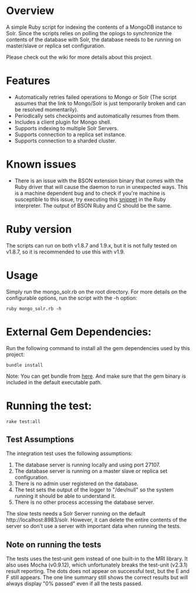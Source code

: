 # Overview

A simple Ruby script for indexing the contents of a MongoDB instance to Solr. Since the scripts relies on polling the oplogs to synchronize the contents of the database with Solr, the database needs to be running on master/slave or replica set configuration.

Please check out the wiki for more details about this project.

# Features

* Automatically retries failed operations to Mongo or Solr (The script assumes that the link to Mongo/Solr is just temporarily broken and can be resolved momentarily). 
* Periodically sets checkpoints and automatically resumes from them.
* Includes a client plugin for Mongo shell.
* Supports indexing to multiple Solr Servers.
* Supports connection to a replica set instance.
* Supports connection to a sharded cluster.

# Known issues

* There is an issue with the BSON extension binary that comes with the Ruby driver that will cause the daemon to run in unexpected ways. This is a machine dependent bug and to check if you're machine is susceptible to this issue, try executing this [snippet](https://gist.github.com/92eb07eebfe362a7f97c) in the Ruby interpreter. The output of BSON Ruby and C should be the same.

# Ruby version

The scripts can run on both v1.8.7 and 1.9.x, but it is not fully tested on v1.8.7, so it is recommended to use this with v1.9.

# Usage

Simply run the mongo_solr.rb on the root directory. For more details on the configurable options, run the script with the -h option:

    ruby mongo_solr.rb -h

# External Gem Dependencies:

Run the following command to install all the gem dependencies used by this project:

    bundle install

Note: You can get bundle from [here](http://gembundler.com/). And make sure that the gem binary is included in the default executable path.

# Running the test:

    rake test:all

## Test Assumptions

The integration test uses the following assumptions:

1. The database server is running locally and using port 27107.
2. The database server is running on a master slave or replica set configuration.
3. There is no admin user registered on the database.
4. The test sets the output of the logger to "/dev/null" so the system running it should be able
   to understand it.
5. There is no other process accessing the database server.

The slow tests needs a Solr Server running on the default http://localhost:8983/solr. However, it can delete the entire contents of the server so don't use a server with important data when running the tests.

## Note on running the tests

The tests uses the test-unit gem instead of one built-in to the MRI library. It also uses Mocha (v0.9.12), which unfortunately breaks the test-unit (v2.3.1) result reporting. The dots does not appear on successful test, but the E and F still appears. The one line summary still shows the correct results but will always display "0% passed" even if all the tests passed.

